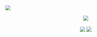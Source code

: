 <div align="left">
  <a href="https://atcoder.jp/users/yoyuuhi" target="_blank" title="yoyuuhi"><img src="https://img.shields.io/endpoint?url=https%3A%2F%2Fatcoder-badges.now.sh%2Fapi%2Fatcoder%2Fjson%2Fyoyuuhi" /></a>
  </a>
</div><br>
<div align="center"><img align="center" src="https://github-profile-summary-cards.vercel.app/api/cards/profile-details?username=Yoyuuhi&theme=github" /></div>
<br>
<div align="center">
  <img align="center" src="https://github-profile-summary-cards.vercel.app/api/cards/most-commit-language?username=Yoyuuhi&theme=github" />
  <img align="center" src="https://github-profile-summary-cards.vercel.app/api/cards/productive-time?username=Yoyuuhi&theme=github&utcOffset=9" />
</div>
